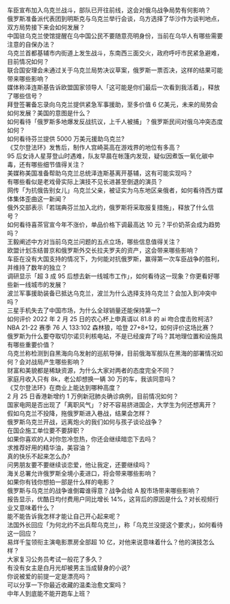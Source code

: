 车臣宣布加入乌克兰战斗，部队已开往前线，这会对俄乌战争局势有何影响？  
俄罗斯准备派代表团到明斯克与乌克兰举行会谈，乌方选择了华沙作为谈判地点，双方局势接下来会如何发展？  
中国驻乌克兰使馆提醒在乌中国公民不要随意亮明身份，当前在乌华人有哪些需要注意的自保办法？  
乌克兰首都基辅市内街道上发生战斗，东南西三面交火，政府呼吁市民紧急避难，目前情况如何？  
联合国安理会未通过关于乌克兰局势决议草案，俄罗斯一票否决，这样的结果可能带来哪些影响？  
媒体称泽连斯基告诉欧盟国家领导人「这可能是你们最后一次看到我活着」，释放了哪些信号？  
拜登签署备忘录向乌克兰提供紧急军事援助，至多价值 6 亿美元，未来的局势会如何发展？美国的意图是什么？  
如何看待「俄罗斯多地爆发反战抗议，上千人被捕」？俄罗斯民间对俄乌冲突态度如何？  
如何看待芬兰提供 5000 万美元援助乌克兰?  
《艾尔登法环》发售后，制作人宫崎英高在游戏界的地位有多高？  
95 后女诗人星芽登山时遇难，队友早晨在帐篷内发现，疑似因煮饭一氧化碳中毒，还有哪些细节值得关注？  
美媒称美国准备帮助乌克兰总统泽连斯基离开基辅，这有可能实现吗？  
有哪些看似是老戏骨实际上演技不见长进甚至倒退的演员？  
网传「为抗俄告别女儿」乌克兰父亲，被证实为乌东地区亲俄者，如何看待西方媒体集体歪曲这一新闻？  
俄外交部表示「若瑞典芬兰加入北约，俄罗斯将采取报复措施」，释放了什么信号？  
如何看待喜茶官宣今年不涨价，单品价格下调最高达 10 元？平价奶茶会成为趋势吗？  
王毅阐述中方对当前乌克兰问题的五点立场，哪些信息值得关注？  
欧盟计划冻结普京和俄罗斯外交长拉夫罗夫的资产，这会带来哪些影响？  
车臣在没有大国支持的情况下，为何能对抗俄罗斯，赢得第一次车臣战争的胜利，并维持了数年的独立？  
调研显示「超 3 成 95 后想去新一线城市工作」，如何看待这一现象？你更看好哪些新一线城市的发展？  
波兰军事援助装备已抵达乌克兰，波兰为什么选择支持乌克兰？会加入到冲突中吗？  
三星手机失去了中国市场，为什么全球销量还能保持第一?  
如何评价 2022 年 2 月 25 日的农心杯上申真谞以 81.8 的 ai 吻合度击败柯洁?  
NBA 21-22 赛季 76 人 133:102 森林狼，哈登 27+8+12，如何评价这场比赛？  
俄罗斯为什么要夺取切尔诺贝利核电站，不是已经废弃了吗？其地理位置和设施具有哪些重要价值？  
乌克兰称检测到自黑海向乌发射的巡航导弹，目前俄海军舰队在黑海的部署情况如何？会对战局产生哪些影响？  
财富和美貌都是稀缺资源，为什么大家对两者的态度完全不同？  
家庭月收入只有 8k，老公却想换一辆 30 万的车，我该同意吗？  
《艾尔登法环》在商业上能达到哪种高度？  
2 月 25 日香港新增约 1 万例新冠肺炎确诊病例，目前情况如何？  
国家电网是否出现了「离职风气」？好不容易挤进国企，大学生为何还想离开？  
假如乌克兰不投降，拖俄罗斯进入巷战，结果会怎样？  
俄罗斯乌克兰开战，远离炮火的我们如何与孩子谈论战争？  
在国企施工单位要不要辞职？  
如果你喜欢的人对你忽冷忽热，你还会继续暗恋下去吗？  
求推荐好用的精华油，美容油？  
真的快乐不起来怎么办?  
问男朋友要不要继续谈恋爱，他让我定，还要继续吗？  
海关总署允许俄罗斯全境小麦进口，将会带来哪些影响？  
如果你有钱你想拍一部是什么样的电影？  
俄罗斯与乌克兰的战争谁倒霉谁得意？战争会给 A 股市场带来哪些影响？  
报告显示，优酷日均付费用户同比增长 14%，这背后的原因是什么？对长视频行业又意味着什么？  
能不能告诉我怎样才能让自己开心起来呢？  
法国外长回应「为何北约不出兵帮乌克兰」，称「乌克兰没提这个要求」，如何看待这一回应？  
易烊千玺领衔主演电影票房全部超 10 亿，对他来说意味着什么？他的演技怎么样？  
大家复习公务员考试一般花了多久？  
有没有女主是白月光却被男主当成替身的小说?  
你说被爱的前提一定是漂亮吗？  
可以分享一下你最近收藏的温柔治愈文案吗？  
中年人到底能不能开跑车上班？  
